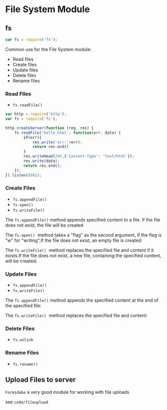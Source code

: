 # File System Module

## fs

```jsx
var fs = require('fs');
```

Common use for the File System module:

- Read files
- Create files
- Update files
- Delete files
- Rename files

### Read FIles

- `fs.readFile()`

```jsx
var http = require('http');
var fs = require('fs');

http.createServer(function (req, res) {
    fs.readFile('hello.html', function(err, data) {
        if(err){
            res.write('err:'+err);
            return res.end()
        }
        res.writeHead(200,{'Content-Type': 'text/html'});
        res.write(data);
        return res.end();
    });
}).listen(8081);
```

### Create Files

- `fs.appendFile()`
- `fs.open()`
- `fs.writeFile()`

The `fs.appendFile()` method appends specified content to a file. If the file does not exist, the file will be created

The `fs.open()`
 method takes a "flag" as the second argument, if the flag is "w" for "writing",If the file does not exist, an empty file is created:

The `fs.writeFile()`
 method replaces the specified file and content if it exists.If the file does not exist, a new file, containing the specified content, will be created:

### Update Files

- `fs.appendFile()`
- `fs.writeFile()`

The `fs.appendFile()` method appends the specified content at the end of the specified file:

The `fs.writeFile()`
 method replaces the specified file and content:

### Delete Files

- `fs.unlink`

### Rename Files

- `fs.rename()`

## Upload Files to server

`Formidabe` a very good module for working with file uploads

see `code/fileupload`
